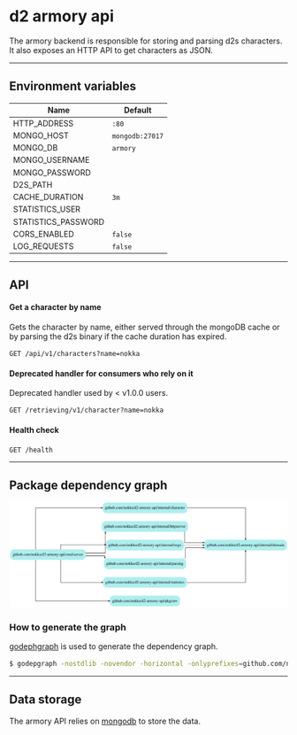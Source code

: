 # d2 armory api

The armory backend is responsible for storing and parsing d2s characters. 
It also exposes an HTTP API to get characters as JSON.

--- 

## Environment variables

| Name                	| Default         	|
|---------------------	|-----------------	|
| HTTP_ADDRESS        	| `:80`           	|
| MONGO_HOST          	| `mongodb:27017` 	|
| MONGO_DB            	| `armory`        	|
| MONGO_USERNAME      	|                 	|
| MONGO_PASSWORD      	|                 	|
| D2S_PATH            	|                 	|
| CACHE_DURATION      	| `3m`            	|
| STATISTICS_USER     	|                 	|
| STATISTICS_PASSWORD 	|                 	|
| CORS_ENABLED        	| `false`         	|
| LOG_REQUESTS        	| `false`         	|

--- 

## API

#### Get a character by name
Gets the character by name, either served through the mongoDB
cache or by parsing the d2s binary if the cache duration has expired.
```http
GET /api/v1/characters?name=nokka
```

#### Deprecated handler for consumers who rely on it
Deprecated handler used by < v1.0.0 users.
```http
GET /retrieving/v1/character?name=nokka
```

#### Health check
```http
GET /health
```

---

## Package dependency graph
![Package dependency graph](docs/deps.png)

### How to generate the graph
[godephgraph](https://github.com/kisielk/godepgraph) is used to generate the dependency graph.

```bash
$ godepgraph -nostdlib -novendor -horizontal -onlyprefixes=github.com/nokka/d2-armory-api github.com/nokka/d2-armory-api/cmd/server | dot -Tpng -o docs/godepgraph.png
```
---

## Data storage
The armory API relies on [mongodb](https://www.mongodb.com/) to store the data.

